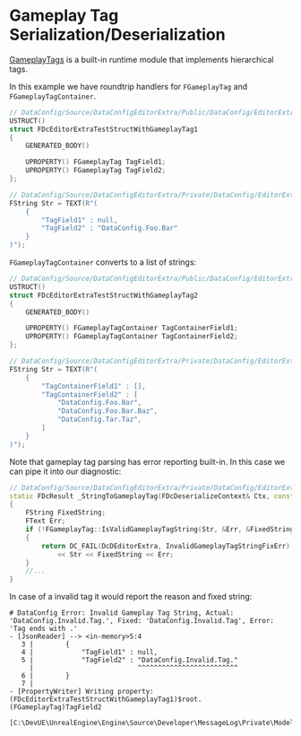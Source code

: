 # Gameplay Tag Serialization/Deserialization

[GameplayTags][1] is a built-in runtime module that implements hierarchical tags. 

In this example we have roundtrip handlers for `FGameplayTag` and `FGameplayTagContainer`.

```c++
// DataConfig/Source/DataConfigEditorExtra/Public/DataConfig/EditorExtra/SerDe/DcSerDeGameplayTags.h
USTRUCT()
struct FDcEditorExtraTestStructWithGameplayTag1
{
    GENERATED_BODY()

    UPROPERTY() FGameplayTag TagField1;
    UPROPERTY() FGameplayTag TagField2;
};

// DataConfig/Source/DataConfigEditorExtra/Private/DataConfig/EditorExtra/SerDe/DcSerDeGameplayTags.cpp
FString Str = TEXT(R"(
    {
        "TagField1" : null,
        "TagField2" : "DataConfig.Foo.Bar"
    }
)");
```

 `FGameplayTagContainer` converts to a list of strings:

```c++
// DataConfig/Source/DataConfigEditorExtra/Public/DataConfig/EditorExtra/Deserialize/DcDeserializeGameplayTags.h
USTRUCT()
struct FDcEditorExtraTestStructWithGameplayTag2
{
    GENERATED_BODY()

    UPROPERTY() FGameplayTagContainer TagContainerField1;
    UPROPERTY() FGameplayTagContainer TagContainerField2;
};

// DataConfig/Source/DataConfigEditorExtra/Private/DataConfig/EditorExtra/Deserialize/DcDeserializeGameplayTags.cpp
FString Str = TEXT(R"(
    {
        "TagContainerField1" : [],
        "TagContainerField2" : [
            "DataConfig.Foo.Bar",
            "DataConfig.Foo.Bar.Baz",
            "DataConfig.Tar.Taz",
        ]
    }
)");
```

Note that gameplay tag parsing has error reporting built-in. In this case we can pipe it into our diagnostic:

```c++
// DataConfig/Source/DataConfigEditorExtra/Private/DataConfig/EditorExtra/Deserialize/DcDeserializeGameplayTags.cpp
static FDcResult _StringToGameplayTag(FDcDeserializeContext& Ctx, const FString& Str, FGameplayTag* OutTagPtr)
{
    FString FixedString;
    FText Err;
    if (!FGameplayTag::IsValidGameplayTagString(Str, &Err, &FixedString))
    {
        return DC_FAIL(DcDEditorExtra, InvalidGameplayTagStringFixErr)
            << Str << FixedString << Err;
    }
    //...
}
```

In case of a invalid tag it would report the reason and fixed string:

```
# DataConfig Error: Invalid Gameplay Tag String, Actual: 'DataConfig.Invalid.Tag.', Fixed: 'DataConfig.Invalid.Tag', Error: 'Tag ends with .'
- [JsonReader] --> <in-memory>5:4
   3 |        { 
   4 |            "TagField1" : null, 
   5 |            "TagField2" : "DataConfig.Invalid.Tag." 
     |                          ^^^^^^^^^^^^^^^^^^^^^^^^^
   6 |        } 
   7 |    
- [PropertyWriter] Writing property: (FDcEditorExtraTestStructWithGameplayTag1)$root.(FGameplayTag)TagField2
 [C:\DevUE\UnrealEngine\Engine\Source\Developer\MessageLog\Private\Model\MessageLogListingModel.cpp(73)]
```

[1]: https://docs.unrealengine.com/en-US/ProgrammingAndScripting/Tags/index.html "Gameplay Tags"